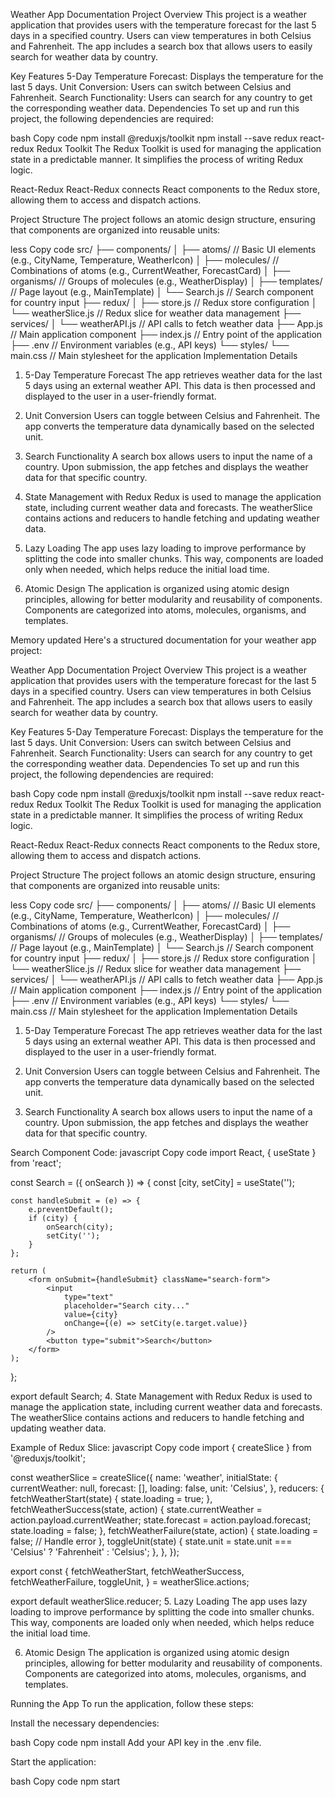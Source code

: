 Weather App Documentation
Project Overview
This project is a weather application that provides users with the temperature forecast for the last 5 days in a specified country. Users can view temperatures in both Celsius and Fahrenheit. The app includes a search box that allows users to easily search for weather data by country.

Key Features
5-Day Temperature Forecast: Displays the temperature for the last 5 days.
Unit Conversion: Users can switch between Celsius and Fahrenheit.
Search Functionality: Users can search for any country to get the corresponding weather data.
Dependencies
To set up and run this project, the following dependencies are required:

bash
Copy code
npm install @reduxjs/toolkit
npm install --save redux react-redux
Redux Toolkit
The Redux Toolkit is used for managing the application state in a predictable manner. It simplifies the process of writing Redux logic.

React-Redux
React-Redux connects React components to the Redux store, allowing them to access and dispatch actions.

Project Structure
The project follows an atomic design structure, ensuring that components are organized into reusable units:

less
Copy code
src/
├── components/
│   ├── atoms/            // Basic UI elements (e.g., CityName, Temperature, WeatherIcon)
│   ├── molecules/        // Combinations of atoms (e.g., CurrentWeather, ForecastCard)
│   ├── organisms/        // Groups of molecules (e.g., WeatherDisplay)
│   ├── templates/        // Page layout (e.g., MainTemplate)
│   └── Search.js         // Search component for country input
├── redux/
│   ├── store.js          // Redux store configuration
│   └── weatherSlice.js    // Redux slice for weather data management
├── services/
│   └── weatherAPI.js      // API calls to fetch weather data
├── App.js                // Main application component
├── index.js              // Entry point of the application
├── .env                  // Environment variables (e.g., API keys)
└── styles/
    └── main.css         // Main stylesheet for the application
Implementation Details
1. 5-Day Temperature Forecast
The app retrieves weather data for the last 5 days using an external weather API. This data is then processed and displayed to the user in a user-friendly format.

2. Unit Conversion
Users can toggle between Celsius and Fahrenheit. The app converts the temperature data dynamically based on the selected unit.

3. Search Functionality
A search box allows users to input the name of a country. Upon submission, the app fetches and displays the weather data for that specific country.

4. State Management with Redux
Redux is used to manage the application state, including current weather data and forecasts. The weatherSlice contains actions and reducers to handle fetching and updating weather data.
5. Lazy Loading
The app uses lazy loading to improve performance by splitting the code into smaller chunks. This way, components are loaded only when needed, which helps reduce the initial load time.

6. Atomic Design
The application is organized using atomic design principles, allowing for better modularity and reusability of components. Components are categorized into atoms, molecules, organisms, and templates.


Memory updated
Here's a structured documentation for your weather app project:

Weather App Documentation
Project Overview
This project is a weather application that provides users with the temperature forecast for the last 5 days in a specified country. Users can view temperatures in both Celsius and Fahrenheit. The app includes a search box that allows users to easily search for weather data by country.

Key Features
5-Day Temperature Forecast: Displays the temperature for the last 5 days.
Unit Conversion: Users can switch between Celsius and Fahrenheit.
Search Functionality: Users can search for any country to get the corresponding weather data.
Dependencies
To set up and run this project, the following dependencies are required:

bash
Copy code
npm install @reduxjs/toolkit
npm install --save redux react-redux
Redux Toolkit
The Redux Toolkit is used for managing the application state in a predictable manner. It simplifies the process of writing Redux logic.

React-Redux
React-Redux connects React components to the Redux store, allowing them to access and dispatch actions.

Project Structure
The project follows an atomic design structure, ensuring that components are organized into reusable units:

less
Copy code
src/
├── components/
│   ├── atoms/            // Basic UI elements (e.g., CityName, Temperature, WeatherIcon)
│   ├── molecules/        // Combinations of atoms (e.g., CurrentWeather, ForecastCard)
│   ├── organisms/        // Groups of molecules (e.g., WeatherDisplay)
│   ├── templates/        // Page layout (e.g., MainTemplate)
│   └── Search.js         // Search component for country input
├── redux/
│   ├── store.js          // Redux store configuration
│   └── weatherSlice.js    // Redux slice for weather data management
├── services/
│   └── weatherAPI.js      // API calls to fetch weather data
├── App.js                // Main application component
├── index.js              // Entry point of the application
├── .env                  // Environment variables (e.g., API keys)
└── styles/
    └── main.css         // Main stylesheet for the application
Implementation Details
1. 5-Day Temperature Forecast
The app retrieves weather data for the last 5 days using an external weather API. This data is then processed and displayed to the user in a user-friendly format.

2. Unit Conversion
Users can toggle between Celsius and Fahrenheit. The app converts the temperature data dynamically based on the selected unit.

3. Search Functionality
A search box allows users to input the name of a country. Upon submission, the app fetches and displays the weather data for that specific country.

Search Component Code:
javascript
Copy code
import React, { useState } from 'react';

const Search = ({ onSearch }) => {
    const [city, setCity] = useState('');

    const handleSubmit = (e) => {
        e.preventDefault();
        if (city) {
            onSearch(city);
            setCity('');
        }
    };

    return (
        <form onSubmit={handleSubmit} className="search-form">
            <input
                type="text"
                placeholder="Search city..."
                value={city}
                onChange={(e) => setCity(e.target.value)}
            />
            <button type="submit">Search</button>
        </form>
    );
};

export default Search;
4. State Management with Redux
Redux is used to manage the application state, including current weather data and forecasts. The weatherSlice contains actions and reducers to handle fetching and updating weather data.

Example of Redux Slice:
javascript
Copy code
import { createSlice } from '@reduxjs/toolkit';

const weatherSlice = createSlice({
    name: 'weather',
    initialState: {
        currentWeather: null,
        forecast: [],
        loading: false,
        unit: 'Celsius',
    },
    reducers: {
        fetchWeatherStart(state) {
            state.loading = true;
        },
        fetchWeatherSuccess(state, action) {
            state.currentWeather = action.payload.currentWeather;
            state.forecast = action.payload.forecast;
            state.loading = false;
        },
        fetchWeatherFailure(state, action) {
            state.loading = false;
            // Handle error
        },
        toggleUnit(state) {
            state.unit = state.unit === 'Celsius' ? 'Fahrenheit' : 'Celsius';
        },
    },
});

export const {
    fetchWeatherStart,
    fetchWeatherSuccess,
    fetchWeatherFailure,
    toggleUnit,
} = weatherSlice.actions;

export default weatherSlice.reducer;
5. Lazy Loading
The app uses lazy loading to improve performance by splitting the code into smaller chunks. This way, components are loaded only when needed, which helps reduce the initial load time.

6. Atomic Design
The application is organized using atomic design principles, allowing for better modularity and reusability of components. Components are categorized into atoms, molecules, organisms, and templates.

Running the App
To run the application, follow these steps:

Install the necessary dependencies:

bash
Copy code
npm install
Add your API key in the .env file.

Start the application:

bash
Copy code
npm start
